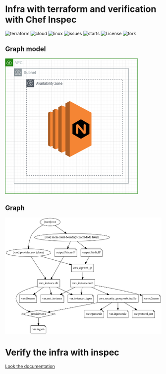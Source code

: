 # Infra with terraform and verification with Chef Inspec

![terraform](https://img.shields.io/badge/Terraform-0.12-blue?style=plastic&logo=terraform)
![cloud](https://img.shields.io/badge/AWS-cloud-orange?style=plastic&logo=amazon)
![linux](https://img.shields.io/badge/linux-debian_10-informational?style=plastic&logo=linux)
![issues](https://img.shields.io/github/issues/MoisesTapia/Web-Dbserver?style=plastic)
![starts](https://img.shields.io/github/stars/MoisesTapia/Web-Dbserver?style=plastic)
![License](https://img.shields.io/github/license/MoisesTapia/Web-Dbserver?style=plastic)
![fork](https://img.shields.io/github/forks/MoisesTapia/Web-Dbserver?color=se&style=plastic)<br>

## Graph model

![Map](https://github.com/MoisesTapia/Infra-Basic/blob/master/images/Untitled%20Diagram(1).png)


## Graph

![Graph](https://github.com/MoisesTapia/Web-Dbserver/blob/master/images/WebServer.png)

# Verify the infra with inspec

[Look the documentation](https://github.com/MoisesTapia/Infra-Basic/tree/master/infrabasic)
